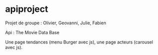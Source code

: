 # apiproject
Projet de groupe : Olivier, Geovanni, Julie, Fabien

Api : The Movie Data Base

Une page tendances (menu Burger avec js), une page acteurs (carousel avec js). 
